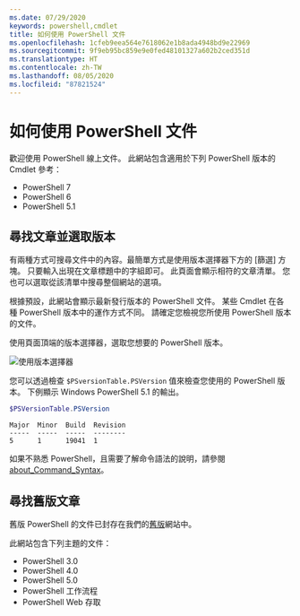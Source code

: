 ```yaml
---
ms.date: 07/29/2020
keywords: powershell,cmdlet
title: 如何使用 PowerShell 文件
ms.openlocfilehash: 1cfeb9eea564e7618062e1b8ada4948bd9e22969
ms.sourcegitcommit: 9f9eb95bc859e9e0fed48101327a602b2ced351d
ms.translationtype: HT
ms.contentlocale: zh-TW
ms.lasthandoff: 08/05/2020
ms.locfileid: "87821524"
---
```

# <a name="how-to-use-the-powershell-documentation"></a>如何使用 PowerShell 文件

歡迎使用 PowerShell 線上文件。 此網站包含適用於下列 PowerShell 版本的 Cmdlet 參考：

- PowerShell 7
- PowerShell 6
- PowerShell 5.1

## <a name="finding-articles-and-selecting-a-version"></a>尋找文章並選取版本

有兩種方式可搜尋文件中的內容。最簡單方式是使用版本選擇器下方的 [篩選] 方塊。 只要輸入出現在文章標題中的字組即可。 此頁面會顯示相符的文章清單。 您也可以選取從該清單中搜尋整個網站的選項。

根據預設，此網站會顯示最新發行版本的 PowerShell 文件。 某些 Cmdlet 在各種 PowerShell 版本中的運作方式不同。 請確定您檢視您所使用 PowerShell 版本的文件。

使用頁面頂端的版本選擇器，選取您想要的 PowerShell 版本。

![使用版本選擇器](media/how-to-use-docs/version-search.gif)

您可以透過檢查 `$PSversionTable.PSVersion` 值來檢查您使用的 PowerShell 版本。 下例顯示 Windows PowerShell 5.1 的輸出。

```powershell
$PSVersionTable.PSVersion
```

```Output
Major  Minor  Build  Revision
-----  -----  -----  --------
5      1      19041  1
```

如果不熟悉 PowerShell，且需要了解命令語法的說明，請參閱 [about_Command_Syntax](/powershell/module/microsoft.powershell.core/about/about_command_syntax)。

## <a name="finding-articles-for-previous-versions"></a>尋找舊版文章

舊版 PowerShell 的文件已封存在我們的[舊版](https://aka.ms/PSLegacyDocs)網站中。

此網站包含下列主題的文件：

- PowerShell 3.0
- PowerShell 4.0
- PowerShell 5.0
- PowerShell 工作流程
- PowerShell Web 存取
